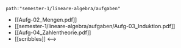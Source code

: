 ```expander
path:"semester-1/lineare-algebra/aufgaben"
```
- [[Aufg-02_Mengen.pdf]]
- [[semester-1/lineare-algebra/aufgaben/Aufg-03_Induktion.pdf]]
- [[Aufg-04_Zahlentheorie.pdf]]
- [[scribbles]]
<-->